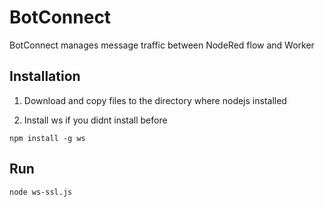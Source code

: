# BotConnect
BotConnect manages message traffic between NodeRed flow and Worker

## Installation
1. Download and copy files to the directory where nodejs installed

2. Install ws if you didnt install before
~~~
npm install -g ws
~~~


## Run
~~~
node ws-ssl.js
~~~
